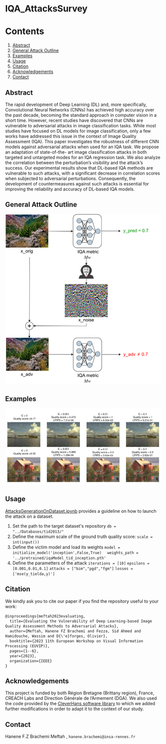 # IQA_AttacksSurvey

# Contents
1. [Abstract](#Abstract)
2. [General Attack Outline](#General-Attack-Outline)
3. [Examples](#Examples) 
4. [Usage](#Usage)
5. [Citation](#Citation)
6. [Acknowledgements](#Acknowledgements)
7. [Contact](#Contact)


## Abstract
The rapid development of Deep Learning (DL) and,
more specifically, Convolutional Neural Networks (CNNs) has
achieved high accuracy over the past decade, becoming the
standard approach in computer vision in a short time. However,
recent studies have discovered that CNNs are vulnerable to
adversarial attacks in image classification tasks. While most
studies have focused on DL models for image classification, only
a few works have addressed this issue in the context of Image
Quality Assessment (IQA). This paper investigates the robustness
of different CNN models against adversarial attacks when used
for an IQA task. We propose an adaptation of state-of-the-
art image classification attacks in both targeted and untargeted
modes for an IQA regression task. We also analyze the correlation
between the perturbation’s visibility and the attack’s success.
Our experimental results show that DL-based IQA methods
are vulnerable to such attacks, with a significant decrease in
correlation scores when subjected to adversarial perturbations.
Consequently, the development of countermeasures against such
attacks is essential for improving the reliability and accuracy of
DL-based IQA models.
## General Attack Outline
![](https://github.com/hbrachemi/IQA_AttacksSurvey/blob/master/schema.png)
## Examples
![](https://github.com/hbrachemi/IQA_AttacksSurvey/blob/master/examples.png)
## Usage
[AttacksGenerationOnDataset.ipynb](https://github.com/hbrachemi/IQA_AttacksSurvey/blob/master/AttacksGenerationOnDataset.ipynb) provides a guideline on how to launch the attack on a dataset.

1. Set the path to the target dataset's repository
```db = "../Databases/tid2013/"```
2. Define the maximum scale of the ground truth quality score:
```scale = int(input())```
3. Define the victim model and load its weights
```model = initialize_model('inception',False,True)```
 ```  weights_path = '../pretrained/iqaModel_tid_inception.pth'```
4. Define the parametters of the attack
```iterations = [10]```
```epsilons = [0.001,0.01,0.1]```
```attacks = ["bim","pgd","fgm"]```
```losses = ['mse(y_tielda,y)']```
## Citation
We kindly ask you to cite our paper if you find the repository useful to your work:
```
@inproceedings{meftah2023evaluating,
  title={Evaluating the Vulnerability of Deep Learning-based Image Quality Assessment Methods to Adversarial Attacks},
  author={Meftah, Hanene FZ Brachemi and Fezza, Sid Ahmed and Hamidouche, Wassim and D{\'e}forges, Olivier},
  booktitle={2023 11th European Workshop on Visual Information Processing (EUVIP)},
  pages={1--6},
  year={2023},
  organization={IEEE}
}
```

 ## Acknowledgements
 This project is funded by both Région Bretagne (Brittany region), France, CREACH Labs and Direction Générale de l’Armement (DGA).
 We also used the code provided by the [CleverHans software library](https://github.com/cleverhans-lab/cleverhans) to which we added further modifications in order to adapt it to the context of our study.
 ## Contact
Hanene F.Z Brachemi Meftah , `hanene.brachemi@insa-rennes.fr`

   
